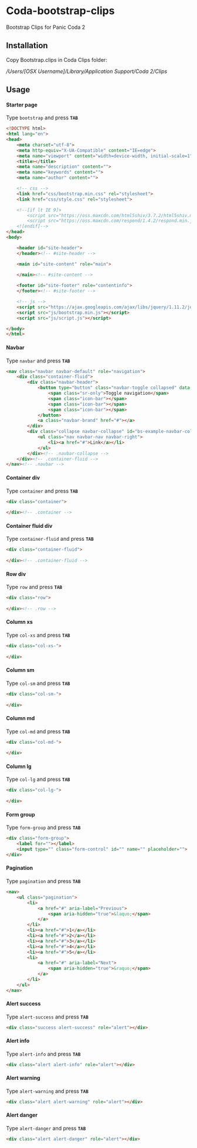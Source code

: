 # Coda-bootstrap-clips
Bootstrap Clips for Panic Coda 2

## Installation
Copy Bootstrap.clips in Coda Clips folder:

*/Users/[OSX Username]/Library/Application Support/Coda 2/Clips*

## Usage
#### Starter page
Type `bootstrap` and press **`TAB`**
```html
<!DOCTYPE html>
<html lang="en">
<head>
	<meta charset="utf-8">
	<meta http-equiv="X-UA-Compatible" content="IE=edge">
	<meta name="viewport" content="width=device-width, initial-scale=1">
	<title></title>
	<meta name="description" content="">
	<meta name="keywords" content="">
	<meta name="author" content="">

	<!-- css -->
	<link href="css/bootstrap.min.css" rel="stylesheet">
	<link href="css/style.css" rel="stylesheet">

	<!--[if lt IE 9]>
		<script src="https://oss.maxcdn.com/html5shiv/3.7.2/html5shiv.min.js"></script>
		<script src="https://oss.maxcdn.com/respond/1.4.2/respond.min.js"></script>
	<![endif]-->
</head>
<body>

	<header id="site-header">
	</header><!-- #site-header -->

	<main id="site-content" role="main">
		
	</main><!-- #site-content -->

	<footer id="site-footer" role="contentinfo">
	</footer><!-- #site-footer -->

	<!-- js -->
	<script src="https://ajax.googleapis.com/ajax/libs/jquery/1.11.2/jquery.min.js"></script>
	<script src="js/bootstrap.min.js"></script>
	<script src="js/script.js"></script>

</body>
</html>
```

#### Navbar
Type `navbar` and press **`TAB`**
```html
<nav class="navbar navbar-default" role="navigation">
	<div class="container-fluid">
		<div class="navbar-header">
			<button type="button" class="navbar-toggle collapsed" data-toggle="collapse" data-target="#bs-example-navbar-collapse-1">
				<span class="sr-only">Toggle navigation</span>
				<span class="icon-bar"></span>
				<span class="icon-bar"></span>
				<span class="icon-bar"></span>
			</button>
			<a class="navbar-brand" href="#"></a>
		</div>
		<div class="collapse navbar-collapse" id="bs-example-navbar-collapse-1">
			<ul class="nav navbar-nav navbar-right">
				<li><a href="#">Link</a></li>
			</ul>
		</div><!-- .navbar-collapse -->
	</div><!-- .container-fluid -->
</nav><!-- .navbar -->
```

#### Container div
Type `container` and press **`TAB`**
```html
<div class="container">
	
</div><!-- .container -->
```

#### Container fluid div
Type `container-fluid` and press **`TAB`**
```html
<div class="container-fluid">
	
</div><!-- .container-fluid -->
```

#### Row div
Type `row` and press **`TAB`**
```html
<div class="row">
	
</div><!-- .row -->
```

#### Column xs
Type `col-xs` and press **`TAB`**
```html
<div class="col-xs-">
	
</div>
```

#### Column sm
Type `col-sm` and press **`TAB`**
```html
<div class="col-sm-">
	
</div>
```

#### Column md
Type `col-md` and press **`TAB`**
```html
<div class="col-md-">
	
</div>
```

#### Column lg
Type `col-lg` and press **`TAB`**
```html
<div class="col-lg-">
	
</div>
```

#### Form group
Type `form-group` and press **`TAB`**
```html
<div class="form-group">
	<label for=""></label>
	<input type="" class="form-control" id="" name="" placeholder="">
</div>
```

#### Pagination
Type `pagination` and press **`TAB`**
```html
<nav>
	<ul class="pagination">
		<li>
			<a href="#" aria-label="Previous">
				<span aria-hidden="true">&laquo;</span>
			</a>
		</li>
		<li><a href="#">1</a></li>
		<li><a href="#">2</a></li>
		<li><a href="#">3</a></li>
		<li><a href="#">4</a></li>
		<li><a href="#">5</a></li>
		<li>
			<a href="#" aria-label="Next">
				<span aria-hidden="true">&raquo;</span>
			</a>
		</li>
	</ul>
</nav>
```

#### Alert success
Type `alert-success` and press **`TAB`**
```html
<div class="success alert-success" role="alert"></div>
```

#### Alert info
Type `alert-info` and press **`TAB`**
```html
<div class="alert alert-info" role="alert"></div>
```

#### Alert warning
Type `alert-warning` and press **`TAB`**
```html
<div class="alert alert-warning" role="alert"></div>
```

#### Alert danger
Type `alert-danger` and press **`TAB`**
```html
<div class="alert alert-danger" role="alert"></div>
```

